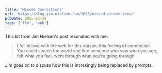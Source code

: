 ```yaml
---
title: 'Missed Connections'
url: 'https://blog.jim-nielsen.com/2025/missed-connections/'
pubDate: 2025-02-18
tags: ['llm', 'web']
---
```


This bit from Jim Nielsen's post resonated with me:

> I fell in love with the web for this reason, this feeling of connection. You could search the world and find someone who saw what you see, felt what you feel, went through what you’re going through.

Jim goes on to discuss how this is incresingly being replaced by prompts.
